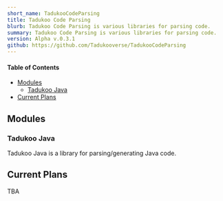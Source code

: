 ```yaml
---
short_name: TadukooCodeParsing
title: Tadukoo Code Parsing
blurb: Tadukoo Code Parsing is various libraries for parsing code.
summary: Tadukoo Code Parsing is various libraries for parsing code.
version: Alpha v.0.3.1
github: https://github.com/Tadukooverse/TadukooCodeParsing
---
```


#### Table of Contents
* [Modules](#modules)
    * [Tadukoo Java](#tadukoo-java)
* [Current Plans](#current-plans)

## Modules
### Tadukoo Java
Tadukoo Java is a library for parsing/generating Java code.

## Current Plans
TBA
